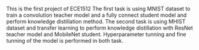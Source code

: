 This is the first project of ECE1512
The first task is using MNIST dataset to train a convolution teacher model and a fully connect student model and perform knowledge distillation method.
The second task is using MHIST dataset and transfer learning to perform knowledge distillation with ResNet teacher model and MobileNet student.
Hyperparameter tunning and fine tunning of the model is performed in both task.
